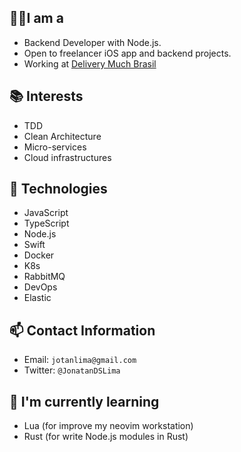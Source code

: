 ## ☝🏽I am a

- Backend Developer with Node.js.
- Open to freelancer iOS app and backend projects.
- Working at [Delivery Much Brasil](https://www.deliverymuch.com.br)

## 📚 Interests

- TDD
- Clean Architecture
- Micro-services
- Cloud infrastructures

## 👾 Technologies

- JavaScript
- TypeScript
- Node.js
- Swift
- Docker
- K8s
- RabbitMQ
- DevOps
- Elastic

## 📫 Contact Information

- Email: `jotanlima@gmail.com`
- Twitter: `@JonatanDSLima`

## 🌱 I'm currently learning

- Lua (for improve my neovim workstation)
- Rust (for write Node.js modules in Rust)
